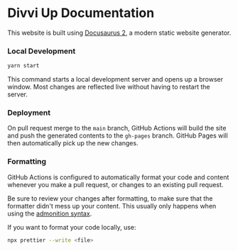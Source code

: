 # Divvi Up Documentation

This website is built using [Docusaurus 2](https://docusaurus.io/), a modern
static website generator.

### Local Development

```bash
yarn start
```

This command starts a local development server and opens up a browser window.
Most changes are reflected live without having to restart the server.

### Deployment

On pull request merge to the `main` branch, GitHub Actions will build the site
and push the generated contents to the `gh-pages` branch. GitHub Pages will then
automatically pick up the new changes.

### Formatting

GitHub Actions is configured to automatically format your code and content
whenever you make a pull request, or changes to an existing pull request.

Be sure to review your changes after formatting, to make sure that the
formatter didn't mess up your content. This usually only happens when using
the [admonition syntax](https://docusaurus.io/docs/markdown-features/admonitions#usage-with-prettier).

If you want to format your code locally, use:
```bash
npx prettier --write <file>
```
